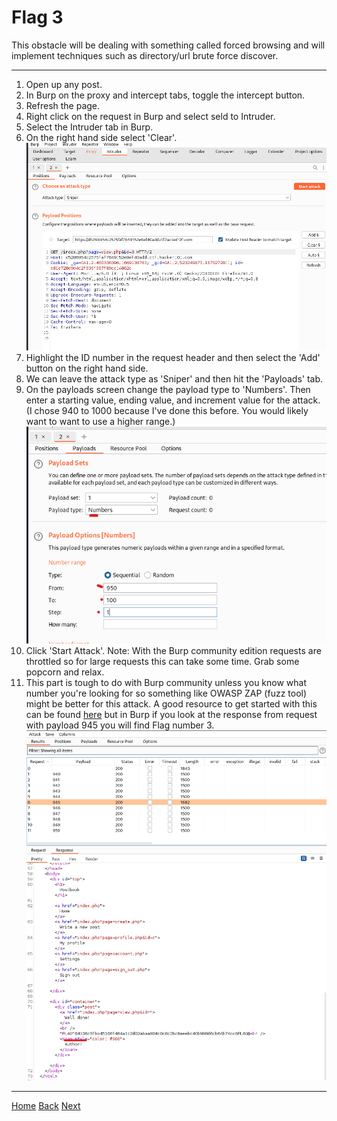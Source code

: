 # Flag 3
This obstacle will be dealing with something called forced browsing and will implement techniques such as directory/url brute force discover. 

---

1. Open up any post.
2. In Burp on the proxy and intercept tabs, toggle the intercept button.
3. Refresh the page. 
4. Right click on the request in Burp and select seld to Intruder. 
5. Select the Intruder tab in Burp. 
6. On the right hand side select 'Clear'.
![Clear](./static/3_1.png)
7. Highlight the ID number in the request header and then select the 'Add' button on the right hand side. 
8. We can leave the attack type as 'Sniper' and then hit the 'Payloads' tab. 
9. On the payloads screen change the payload type to 'Numbers'. Then enter a starting value, ending value, and increment value for the attack. (I chose 940 to 1000 because I've done this before. You would likely want to want to use a higher range.)  
![Step9](./static/3_2.png)
10. Click 'Start Attack'. Note: With the Burp community edition requests are throttled so for large requests this can take some time. Grab some popcorn and relax.
11. This part is tough to do with Burp community unless you know what number you're looking for so something like OWASP ZAP (fuzz tool) might be better for this attack. A good resource to get started with this can be found [here](https://medium.com/geekculture/%EF%B8%8Fstop-using-burp-suite-use-zap-fd68bf12d63e) but in Burp if you look at the response from request with payload 945 you will find Flag number 3.  
![Flag](./static/3_flag.png)

---
[Home](./Readme.md) [Back](./Flag2.md) [Next](./Flag4.md)
